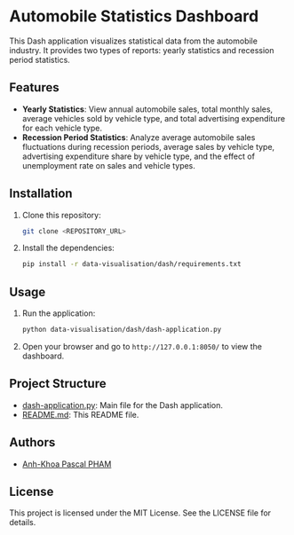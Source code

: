 # Automobile Statistics Dashboard

This Dash application visualizes statistical data from the automobile industry. It provides two types of reports: yearly statistics and recession period statistics.

## Features

- **Yearly Statistics**: View annual automobile sales, total monthly sales, average vehicles sold by vehicle type, and total advertising expenditure for each vehicle type.
- **Recession Period Statistics**: Analyze average automobile sales fluctuations during recession periods, average sales by vehicle type, advertising expenditure share by vehicle type, and the effect of unemployment rate on sales and vehicle types.

## Installation

1. Clone this repository:
    ```sh
    git clone <REPOSITORY_URL>
    ```
2. Install the dependencies:
    ```sh
    pip install -r data-visualisation/dash/requirements.txt
    ```

## Usage

1. Run the application:
    ```sh
    python data-visualisation/dash/dash-application.py
    ```
2. Open your browser and go to `http://127.0.0.1:8050/` to view the dashboard.

## Project Structure

- [dash-application.py](http://_vscodecontentref_/1): Main file for the Dash application.
- [README.md](http://_vscodecontentref_/2): This README file.

## Authors

- [Anh-Khoa Pascal PHAM](https://github.com/akpascalp)

## License

This project is licensed under the MIT License. See the LICENSE file for details.
